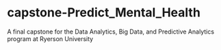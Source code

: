 # capstone-Predict_Mental_Health
A final capstone for the Data Analytics, Big Data, and Predictive Analytics program at Ryerson University
